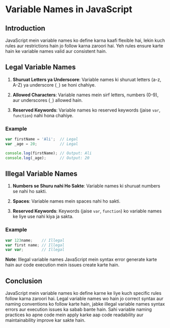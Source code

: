 # Variable Names in JavaScript

## Introduction

JavaScript mein variable names ko define karna kaafi flexible hai, lekin kuch rules aur restrictions hain jo follow karna zaroori hai. Yeh rules ensure karte hain ke variable names valid aur consistent hain.

## Legal Variable Names

1. **Shuruat Letters ya Underscore**: Variable names ki shuruat letters (a-z, A-Z) ya underscore (`_`) se honi chahiye.

2. **Allowed Characters**: Variable names mein sirf letters, numbers (0-9), aur underscores (`_`) allowed hain.

3. **Reserved Keywords**: Variable names ko reserved keywords (jaise `var`, `function`) nahi hona chahiye.

### Example

```javascript
var firstName = 'Ali';  // Legal
var _age = 20;          // Legal

console.log(firstName); // Output: Ali
console.log(_age);      // Output: 20
```

## Illegal Variable Names

1. **Numbers se Shuru nahi Ho Sakte**: Variable names ki shuruat numbers se nahi ho sakti.

2. **Spaces**: Variable names mein spaces nahi ho sakti.

3. **Reserved Keywords**: Keywords (jaise `var`, `function`) ko variable names ke liye use nahi kiya ja sakta.

### Example

```javascript
var 123name;    // Illegal
var first name; // Illegal
var var;        // Illegal
```

**Note**: Illegal variable names JavaScript mein syntax error generate karte hain aur code execution mein issues create karte hain.

## Conclusion

JavaScript mein variable names ko define karne ke liye kuch specific rules follow karna zaroori hai. Legal variable names wo hain jo correct syntax aur naming conventions ko follow karte hain, jabke illegal variable names syntax errors aur execution issues ka sabab bante hain. Sahi variable naming practices ko apne code mein apply karke aap code readability aur maintainability improve kar sakte hain.